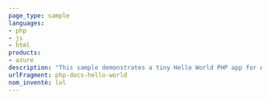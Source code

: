 ```yaml
---
page_type: sample
languages:
- php
- js
- html
products:
- azure
description: "This sample demonstrates a tiny Hello World PHP app for App Service."
urlFragment: php-docs-hello-world
nom_inventé: lol
---
```

